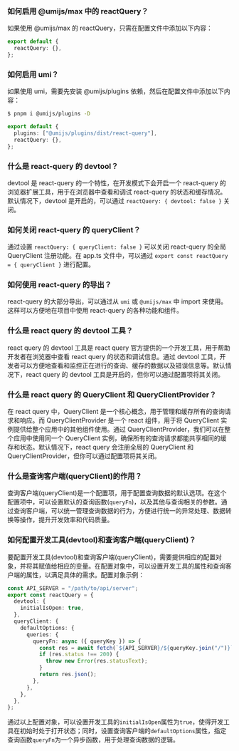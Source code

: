 ### 如何启用 @umijs/max 中的 reactQuery？

如果使用 @umijs/max 的 reactQuery，只需在配置文件中添加以下内容：

```ts
export default {
  reactQuery: {},
};
```

### 如何启用 umi？

如果使用 umi，需要先安装 @umijs/plugins 依赖，然后在配置文件中添加以下内容：

```bash
$ pnpm i @umijs/plugins -D
```

```ts
export default {
  plugins: ["@umijs/plugins/dist/react-query"],
  reactQuery: {},
};
```

### 什么是 react-query 的 devtool？

devtool 是 react-query 的一个特性，在开发模式下会开启一个 react-query 的浏览器扩展工具，用于在浏览器中查看和调试 react-query 的状态和缓存情况。默认情况下，devtool 是开启的，可以通过 `reactQuery: { devtool: false }` 关闭。

### 如何关闭 react-query 的 queryClient？

通过设置 `reactQuery: { queryClient: false }` 可以关闭 react-query 的全局 QueryClient 注册功能。在 app.ts 文件中，可以通过 `export const reactQuery = { queryClient }` 进行配置。

### 如何使用 react-query 的导出？

react-query 的大部分导出，可以通过从 `umi` 或 `@umijs/max` 中 import 来使用。这样可以方便地在项目中使用 react-query 的各种功能和组件。

### 什么是 react query 的 devtool 工具？

react query 的 devtool 工具是 react query 官方提供的一个开发工具，用于帮助开发者在浏览器中查看 react query 的状态和调试信息。通过 devtool 工具，开发者可以方便地查看和监控正在进行的查询、缓存的数据以及错误信息等。默认情况下，react query 的 devtool 工具是开启的，但你可以通过配置项将其关闭。

### 什么是 react query 的 QueryClient 和 QueryClientProvider？

在 react query 中，QueryClient 是一个核心概念，用于管理和缓存所有的查询请求和响应。而 QueryClientProvider 是一个 react 组件，用于将 QueryClient 实例提供给整个应用中的其他组件使用。通过 QueryClientProvider，我们可以在整个应用中使用同一个 QueryClient 实例，确保所有的查询请求都能共享相同的缓存和状态。默认情况下，react query 会注册全局的 QueryClient 和 QueryClientProvider，但你可以通过配置项将其关闭。

### 什么是查询客户端(queryClient)的作用？

查询客户端(queryClient)是一个配置项，用于配置查询数据的默认选项。在这个配置项中，可以设置默认的查询函数(`queryFn`)，以及其他与查询相关的参数。通过查询客户端，可以统一管理查询数据的行为，方便进行统一的异常处理、数据转换等操作，提升开发效率和代码质量。

### 如何配置开发工具(devtool)和查询客户端(queryClient)？

要配置开发工具(devtool)和查询客户端(queryClient)，需要提供相应的配置对象，并将其赋值给相应的变量。在配置对象中，可以设置开发工具的属性和查询客户端的属性，以满足具体的需求。配置对象示例：

```ts
const API_SERVER = "/path/to/api/server";
export const reactQuery = {
  devtool: {
    initialIsOpen: true,
  },
  queryClient: {
    defaultOptions: {
      queries: {
        queryFn: async ({ queryKey }) => {
          const res = await fetch(`${API_SERVER}/${queryKey.join("/")}`);
          if (res.status !== 200) {
            throw new Error(res.statusText);
          }
          return res.json();
        },
      },
    },
  },
};
```

通过以上配置对象，可以设置开发工具的`initialIsOpen`属性为`true`，使得开发工具在初始时处于打开状态；同时，设置查询客户端的`defaultOptions`属性，指定查询函数`queryFn`为一个异步函数，用于处理查询数据的逻辑。

